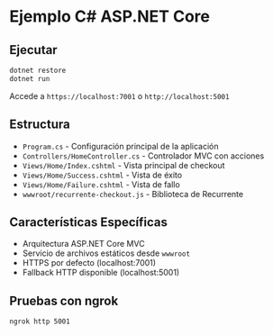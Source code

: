 # Ejemplo C# ASP.NET Core

## Ejecutar

```bash
dotnet restore
dotnet run
```

Accede a `https://localhost:7001` o `http://localhost:5001`

## Estructura

- `Program.cs` - Configuración principal de la aplicación
- `Controllers/HomeController.cs` - Controlador MVC con acciones
- `Views/Home/Index.cshtml` - Vista principal de checkout
- `Views/Home/Success.cshtml` - Vista de éxito
- `Views/Home/Failure.cshtml` - Vista de fallo
- `wwwroot/recurrente-checkout.js` - Biblioteca de Recurrente

## Características Específicas

- Arquitectura ASP.NET Core MVC
- Servicio de archivos estáticos desde `wwwroot`
- HTTPS por defecto (localhost:7001)
- Fallback HTTP disponible (localhost:5001)

## Pruebas con ngrok

```bash
ngrok http 5001
```
